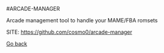#ARCADE-MANAGER

   Arcade management tool to handle your MAME/FBA romsets

 SITE: https://github.com/cosmo0/arcade-manager

 [Go back](https://portable-linux-apps.github.io/apps.html)

